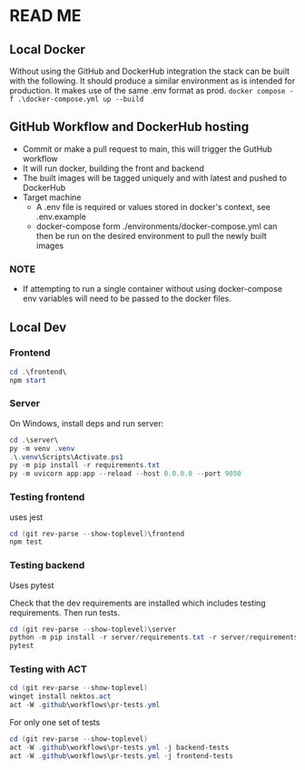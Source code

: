 # READ ME

## Local Docker

Without using the GitHub and DockerHub integration the stack can be built with the following. It should produce a similar environment as is intended for production. It makes use of the same .env format as prod.
`docker compose -f .\docker-compose.yml up --build`

## GitHub Workflow and DockerHub hosting

- Commit or make a pull request to main, this will trigger the GutHub workflow
- It will run docker, building the front and backend
- The built images will be tagged uniquely and with latest and pushed to DockerHub
- Target machine
  - A .env file is required or values stored in docker's context, see .env.example
  - docker-compose form ./environments/docker-compose.yml can then be run on the desired environment to pull the newly built images

### NOTE
  
- If attempting to run a single container without using docker-compose env variables will need to be passed to the docker files.

## Local Dev

### Frontend

```powershell
cd .\frontend\
npm start
```

### Server

On Windows, install deps and run server:

```powershell
cd .\server\
py -m venv .venv
.\.venv\Scripts\Activate.ps1
py -m pip install -r requirements.txt
py -m uvicorn app:app --reload --host 0.0.0.0 --port 9050
```

### Testing frontend

uses jest

```powershell
cd (git rev-parse --show-toplevel)\frontend
npm test
```

### Testing backend

Uses pytest

Check that the dev requirements are installed which includes testing requirements. Then run tests.

```powershell
cd (git rev-parse --show-toplevel)\server
python -m pip install -r server/requirements.txt -r server/requirements-dev.txt
pytest
```

### Testing with ACT

```powershell
cd (git rev-parse --show-toplevel)
winget install nektos.act
act -W .github\workflows\pr-tests.yml
```

For only one set of tests

```powershell
cd (git rev-parse --show-toplevel)
act -W .github\workflows\pr-tests.yml -j backend-tests
act -W .github\workflows\pr-tests.yml -j frontend-tests
```
